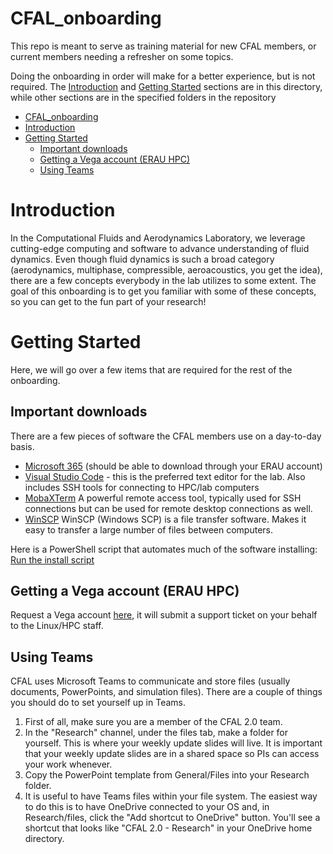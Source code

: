 # CFAL_onboarding
This repo is meant to serve as training material for new CFAL members, or current members needing a refresher on some topics.

Doing the onboarding in order will make for a better experience, but is not required. The [Introduction](#introduction) and [Getting Started](#getting_started) sections are in this directory, while other sections are in the specified folders in the repository

- [CFAL\_onboarding](#cfal_onboarding)
- [Introduction](#introduction)
- [Getting Started](#getting-started)
  - [Important downloads](#important-downloads)
  - [Getting a Vega account (ERAU HPC)](#getting-a-vega-account-erau-hpc)
  - [Using Teams](#using-teams)

# Introduction

In the Computational Fluids and Aerodynamics Laboratory, we leverage cutting-edge computing and software to advance understanding of fluid dynamics. Even though fluid dynamics is such a broad category (aerodynamics, multiphase, compressible, aeroacoustics, you get the idea), there are a few concepts everybody in the lab utilizes to some extent. The goal of this onboarding is to get you familiar with some of these concepts, so you can get to the fun part of your research!

# Getting Started
Here, we will go over a few items that are required for the rest of the onboarding.

## Important downloads
There are a few pieces of software the CFAL members use on a day-to-day basis.

* [Microsoft 365](https://myerauedu.sharepoint.com/sites/IT/SitePages/microsoft-office-365.aspx?web=1) (should be able to download through your ERAU account)
* [Visual Studio Code](https://code.visualstudio.com/download) - this is the preferred text editor for the lab. Also includes SSH tools for connecting to HPC/lab computers
* [MobaXTerm](https://mobaxterm.mobatek.net/download.html) A powerful remote access tool, typically used for SSH connections but can be used for remote desktop connections as well.
* [WinSCP](https://winscp.net/eng/download.php) WinSCP (Windows SCP) is a file transfer software. Makes it easy to transfer a large number of files between computers.

Here is a PowerShell script that automates much of the software installing:  
[Run the install script](./scripts/install_apps.ps1)

## Getting a Vega account (ERAU HPC)
Request a Vega account [here](https://myerauedu.sharepoint.com/sites/IT/SitePages/research-support.aspx?web=1), it will submit a support ticket on your behalf to the Linux/HPC staff.

## Using Teams 
CFAL uses Microsoft Teams to communicate and store files (usually documents, PowerPoints, and simulation files). There are a couple of things you should do to set yourself up in Teams.

1. First of all, make sure you are a member of the CFAL 2.0 team.
2. In the "Research" channel, under the files tab, make a folder for yourself. This is where your weekly update slides will live. It is important that your weekly update slides are in a shared space so PIs can access your work whenever.
3. Copy the PowerPoint template from General/Files into your Research folder.
4. It is useful to have Teams files within your file system. The easiest way to do this is to have OneDrive connected to your OS and, in Research/files, click the "Add shortcut to OneDrive" button. You'll see a shortcut that looks like "CFAL 2.0 - Research" in your OneDrive home directory.


